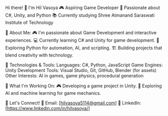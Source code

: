 Hi there! 👋 I'm Hil Vasoya
🎮 Aspiring Game Developer 
📍 Passionate about C#, Unity, and Python
📚 Currently studying Shree Atmanand Saraswati Institute of Technology

🚀 About Me:
🎮 I'm passionate about Game Development and interactive experiences.
💻 Currently learning C# and Unity for game development.
🐍 Exploring Python for automation, AI, and scripting.
🏗️ Building projects that blend creativity with technology.

🔧 Technologies & Tools:
Languages: C#, Python, JavaScript
Game Engines: Unity
Development Tools: Visual Studio, Git, GitHub, Blender (for assets)
Other Interests: AI in games, game physics, procedural generation

📌 What I'm Working On:
🎮 Developing a game project in Unity.
🤖 Exploring AI and machine learning for game mechanics.

🤝 Let's Connect!
📧 Email: [hilvasoya5114@gmail.com]
🔗 LinkedIn: [https://www.linkedin.com/in/hilvasoya/]




